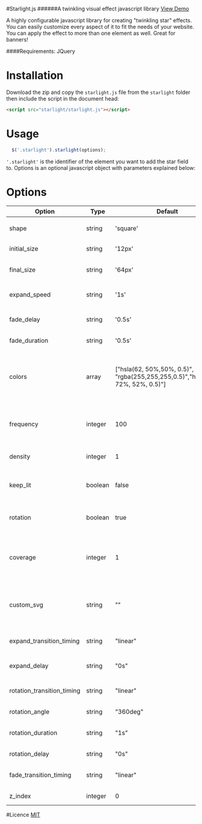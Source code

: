 #Starlight.js
######A twinkling visual effect javascript library [View Demo](http://sergei1152.github.io/Starlight.js/)

A highly configurable javascript library for creating "twinkling star" effects. You can easily customize
every aspect of it to fit the needs of your website. You can apply the effect to more than one element as well.
Great for banners!

####Requirements: JQuery

# Installation
Download the zip and copy the `starlight.js` file from the `starlight` folder then include the script in the document head:
```html
<script src="starlight/starlight.js"></script>
```

# Usage
```js
  $('.starlight').starlight(options);
```

`'.starlight'` is the identifier of the element you want to add the star field to. Options is an optional javascript object with parameters explained below:

# Options
|Option|Type|Default|Description|
|---|---|---|---|
|shape|string|'square'|Could be either `"circle"` or `"square"`|
|initial_size|string|'12px'|initial size of the stars|
|final_size|string|'64px'|final size of the stars after expansion|
|expand_speed|string|'1s'|how fast the stars get bigger, in milliseconds|
|fade_delay|string|'0.5s'|how long until the star fades out|
|fade_duration|string|'0.5s'|how long the star fades for|
|colors|array|["hsla(62, 50%,50%, 0.5)", "rgba(255,255,255,0.5)","hsla(180, 72%, 52%, 0.5)"]|The variety of colors of the stars. Can be any CSS complient color (eg. HEX, rgba, hsl)|
|frequency|integer|100|how often a new wave of stars pop-out (in milliseconds. Bigger==longer)|
|density|integer|1|how many stars pop out per wave|
|keep_lit|boolean|false|whether the stars disappear after they are created|
|rotation|boolean|true|whether the stars rotate through out their expansion|
|coverage|integer|1|how much of the element's area the stars will show up in (0-1 e.g. `0.75` will cover 75%)|
|custom_svg|string|""|if you want to use a custom svg with a shape of a star instead (not supported yet)|
|expand_transition_timing|string|"linear"|could be ease, ease-in, ease-out, etc|
|expand_delay|string|"0s"|how long until the star starts to expand|
|rotation_transition_timing|string|"linear"|could be ease, ease-in, ease-out, etc|
|rotation_angle|string|"360deg"|up to how much to rotate to|
|rotation_duration|string|"1s"|how long the rotation will take place|
|rotation_delay|string|"0s"|how long until rotation starts|
|fade_transition_timing|string|"linear"|could be ease, ease-in, ease-out, etc|
|z_index|integer|0|CSS z-index of star|

#Licence
[MIT](https://raw.githubusercontent.com/sergei1152/Starlight.js/master/LICENCE)
